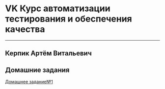 # VK Курс автоматизации тестирования и обеспечения качества

---
Керпик Артём Витальевич
---

## Домашние задания

[Домашнее задание№1](task1/)
